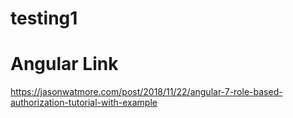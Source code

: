 # testing1
# Angular Link
https://jasonwatmore.com/post/2018/11/22/angular-7-role-based-authorization-tutorial-with-example
